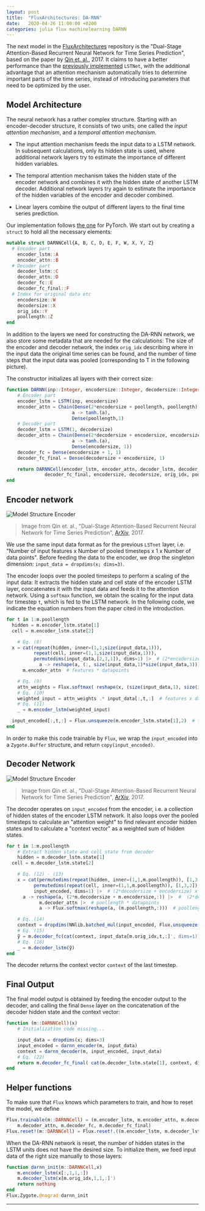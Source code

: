 ```yaml
---
layout: post
title:  "FluxArchitectures: DA-RNN"
date:   2020-04-26 11:00:00 +0200
categories: julia flux machinelearning DARNN
---
```


The next model in the [FluxArchitectures](https://github.com/sdobber/FluxArchitectures) repository is the "Dual-Stage Attention-Based Recurrent Neural Network for Time Series Prediction", based on the paper by [Qin et. al.](https://arxiv.org/abs/1704.02971), 2017. It claims to have a better performance than the [previously implemented](2020-04-09-FA_LSTNet.md) `LSTNet`, with the additional advantage that an attention mechanism automatically tries to determine important parts of the time series, instead of introducing parameters that need to be optimized by the user.


## Model Architecture

The neural network has a rather complex structure. Starting with an encoder-decoder structure, it consists of two units, one called the *input attention mechanism*, and a *temporal attention mechanism*.

* The input attention mechanism feeds the input data to a LSTM network. In subsequent calculations, only its hidden state is used, where additional network layers try to estimate the importance of different hidden variables.

* The temporal attention mechanism takes the hidden state of the encoder network and combines it with the hidden state of another LSTM decoder. Additional network layers try again to estimate the importance of the hidden variables of the encoder and decoder combined.

* Linear layers combine the output of different layers to the final time series prediction.

Our implementation follows [the one](https://github.com/Seanny123/da-rnn/blob/master/modules.py) for PyTorch. We start out by creating a `struct` to hold all the necessary elements:
```julia
mutable struct DARNNCell{A, B, C, D, E, F, W, X, Y, Z}
  # Encoder part
	encoder_lstm::A
	encoder_attn::B
  # Decoder part
	decoder_lstm::C
	decoder_attn::D
	decoder_fc::E
	decoder_fc_final::F
  # Index for original data etc
	encodersize::W
	decodersize::X
	orig_idx::Y
	poollength::Z
end
```
In addition to the layers we need for constructing the DA-RNN network, we also store some metadata that are needed for the calculations: The size of the encoder and decoder network, the index `orig_idx` describing where in the input data the original time series can be found, and the number of time steps that the input data was pooled (corresponding to T in the following picture).

The constructor initializes all layers with their correct size:

```julia
function DARNN(inp::Integer, encodersize::Integer, decodersize::Integer, poollength::Integer, orig_idx::Integer)
	# Encoder part
	encoder_lstm = LSTM(inp, encodersize)
	encoder_attn = Chain(Dense(2*encodersize + poollength, poollength),
	                    a -> tanh.(a),
	                    Dense(poollength,1)
	# Decoder part
	decoder_lstm = LSTM(1, decodersize)
	decoder_attn = Chain(Dense(2*decodersize + encodersize, encodersize),
	                    a -> tanh.(a),
	                    Dense(encodersize, 1))
	decoder_fc = Dense(encodersize + 1, 1)
	decoder_fc_final = Dense(decodersize + encodersize, 1)

	return DARNNCell(encoder_lstm, encoder_attn, decoder_lstm, decoder_attn, decoder_fc,
	 		  decoder_fc_final, encodersize, decodersize, orig_idx, poollength)
end
```


## Encoder network

![Model Structure Encoder](https://pic2.zhimg.com/80/v2-4e0c7c8fb419bb91a218d9a295b85fa9_1440w.jpg)
> Image from Qin et. al., "Dual-Stage Attention-Based Recurrent Neural Network for Time Series Prediction", [ArXiv](https://arxiv.org/abs/1704.02971), 2017.

We use the same input data format as for the previous `LSTnet` layer, i.e. "Number of input features x Number of pooled timesteps x 1 x Number of data points". Before feeding the data to the encoder, we drop the singleton dimension: `input_data = dropdims(x; dims=3)`.

The encoder loops over the pooled timesteps to perform a scaling of the input data: It extracts the hidden state and cell state of the encoder LSTM layer, concatenates it with the input data and feeds it to the attention network. Using a `softmax` function, we obtain the scaling for the input data for timestep `t`, which is fed to the LSTM network. In the following code, we indicate the equation numbers from the paper cited in the introduction.
```julia
for t in 1:m.poollength
  hidden = m.encoder_lstm.state[1]
  cell = m.encoder_lstm.state[2]

	# Eq. (8)
  x = cat(repeat(hidden, inner=(1,1,size(input_data,1))),
          repeat(cell, inner=(1,1,size(input_data,1))),
          permutedims(input_data,[2,3,1]), dims=1) |>  # (2*encodersize + poollength) x datapoints x features
			a -> reshape(a, (:, size(input_data,1)*size(input_data,3))) |>  # (2*encodersize + poollength) x (features * datapoints)
      m.encoder_attn  # features * datapoints

	# Eq. (9)
	attn_weights = Flux.softmax( reshape(x, (size(input_data,1), size(input_data,3))))  # features x datapoints
	# Eq. (10)
	weighted_input = attn_weights .* input_data[:,t,:]  # features x datapoints
	# Eq. (11)
	_ = m.encoder_lstm(weighted_input)

  input_encoded[:,t,:] = Flux.unsqueeze(m.encoder_lstm.state[1],2)  # features x 1 x datapoints
end
```
In order to make this code trainable by `Flux`, we wrap the `input_encoded` into a `Zygote.Buffer` structure, and return `copy(input_encoded)`.



## Decoder Network

![Model Structure Encoder](https://pic2.zhimg.com/80/v2-1ac7ca28be64000bf7b02e8e9d0c752d_1440w.jpg)
> Image from Qin et. al., "Dual-Stage Attention-Based Recurrent Neural Network for Time Series Prediction", [ArXiv](https://arxiv.org/abs/1704.02971), 2017.

The decoder operates on `input_encoded` from the encoder, i.e. a collection of hidden states of the encoder LSTM network. It also loops over the pooled timesteps to calculate an "attention weight" to find relevant encoder hidden states and to calculate a "context vector" as a weighted sum of hidden states.
```julia
for t in 1:m.poollength
	# Extract hidden state and cell state from decoder
	hidden = m.decoder_lstm.state[1]
  cell = m.decoder_lstm.state[2]

	# Eq. (12) - (13)
	x = cat(permutedims(repeat(hidden, inner=(1,1,m.poollength)), [1,3,2]),
          permutedims(repeat(cell, inner=(1,1,m.poollength)), [1,3,2]),
          input_encoded, dims=1) |>  # (2*decodersize + encodersize) x poollength x datapoints
      a -> reshape(a, (2*m.decodersize + m.encodersize,:)) |>  #  (2*decodersize + encodersize) x (poollength * datapoints)
			m.decoder_attn |>  # poollength * datapoints
			a -> Flux.softmax(reshape(a, (m.poollength,:)))  # poollength x datapoints

	# Eq. (14)
	context = dropdims(NNlib.batched_mul(input_encoded, Flux.unsqueeze(x,2)), dims=2)  # encodersize x datapoints
	# Eq. (15)
	ỹ = m.decoder_fc(cat(context, input_data[m.orig_idx,t,:]', dims=1))  # 1 x datapoints
	# Eq. (16)
	_ = m.decoder_lstm(ỹ)
end
```
The decoder returns the context vector `context` of the last timestep.



## Final Output

The final model output is obtained by feeding the encoder output to the decoder, and calling the final `Dense` layer on the concatenation of the decoder hidden state and the context vector:
```julia
function (m::DARNNCell)(x)
	# Initialization code missing...

	input_data = dropdims(x; dims=3)
	input_encoded = darnn_encoder(m, input_data)
	context = darnn_decoder(m, input_encoded, input_data)
	# Eq. (22)
	return m.decoder_fc_final( cat(m.decoder_lstm.state[1], context, dims=1))
end
```



## Helper functions

To make sure that `Flux` knows which parameters to train, and how to reset the model, we define
```julia
Flux.trainable(m::DARNNCell) = (m.encoder_lstm, m.encoder_attn, m.decoder_lstm,
    m.decoder_attn, m.decoder_fc, m.decoder_fc_final)
Flux.reset!(m::DARNNCell) = Flux.reset!.((m.encoder_lstm, m.decoder_lstm))
```

When the DA-RNN network is reset, the number of hidden states in the LSTM units does not have the desired size. To initialize them, we feed input data of the right size manually to those layers:
```julia
function darnn_init(m::DARNNCell,x)
	m.encoder_lstm(x[:,1,1,:])
	m.decoder_lstm(x[m.orig_idx,1,1,:]')
	return nothing
end
Flux.Zygote.@nograd darnn_init
```

---
